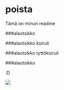 # poista

Tämä on minun readme

###alaotsikko


###alaotsikko
koiruli


###alaotsikko
tyttökoiruli 


###alaotsikko


:D


![](https://static.naamapalmu.com/files/ve/big/gvfsfa6y.png)
